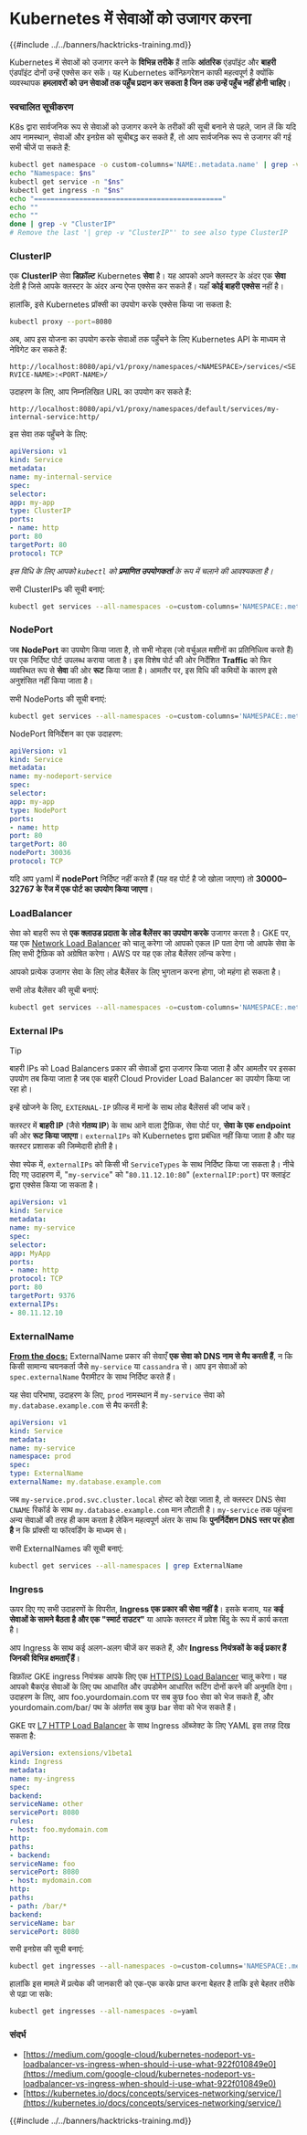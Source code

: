 # Kubernetes में सेवाओं को उजागर करना

{{#include ../../banners/hacktricks-training.md}}

Kubernetes में सेवाओं को उजागर करने के **विभिन्न तरीके** हैं ताकि **आंतरिक** एंडपॉइंट और **बाहरी** एंडपॉइंट दोनों उन्हें एक्सेस कर सकें। यह Kubernetes कॉन्फ़िगरेशन काफी महत्वपूर्ण है क्योंकि व्यवस्थापक **हमलावरों को उन सेवाओं तक पहुँच प्रदान कर सकता है जिन तक उन्हें पहुँच नहीं होनी चाहिए**।

### स्वचालित सूचीकरण

K8s द्वारा सार्वजनिक रूप से सेवाओं को उजागर करने के तरीकों की सूची बनाने से पहले, जान लें कि यदि आप नामस्थान, सेवाओं और इनग्रेस को सूचीबद्ध कर सकते हैं, तो आप सार्वजनिक रूप से उजागर की गई सभी चीजें पा सकते हैं:
```bash
kubectl get namespace -o custom-columns='NAME:.metadata.name' | grep -v NAME | while IFS='' read -r ns; do
echo "Namespace: $ns"
kubectl get service -n "$ns"
kubectl get ingress -n "$ns"
echo "=============================================="
echo ""
echo ""
done | grep -v "ClusterIP"
# Remove the last '| grep -v "ClusterIP"' to see also type ClusterIP
```
### ClusterIP

एक **ClusterIP** सेवा **डिफ़ॉल्ट** Kubernetes **सेवा** है। यह आपको अपने क्लस्टर के अंदर एक **सेवा** देती है जिसे आपके क्लस्टर के अंदर अन्य ऐप्स एक्सेस कर सकते हैं। यहाँ **कोई बाहरी एक्सेस** नहीं है।

हालांकि, इसे Kubernetes प्रॉक्सी का उपयोग करके एक्सेस किया जा सकता है:
```bash
kubectl proxy --port=8080
```
अब, आप इस योजना का उपयोग करके सेवाओं तक पहुँचने के लिए Kubernetes API के माध्यम से नेविगेट कर सकते हैं:

`http://localhost:8080/api/v1/proxy/namespaces/<NAMESPACE>/services/<SERVICE-NAME>:<PORT-NAME>/`

उदाहरण के लिए, आप निम्नलिखित URL का उपयोग कर सकते हैं:

`http://localhost:8080/api/v1/proxy/namespaces/default/services/my-internal-service:http/`

इस सेवा तक पहुँचने के लिए:
```yaml
apiVersion: v1
kind: Service
metadata:
name: my-internal-service
spec:
selector:
app: my-app
type: ClusterIP
ports:
- name: http
port: 80
targetPort: 80
protocol: TCP
```
_इस विधि के लिए आपको `kubectl` को **प्रमाणित उपयोगकर्ता** के रूप में चलाने की आवश्यकता है।_

सभी ClusterIPs की सूची बनाएं:
```bash
kubectl get services --all-namespaces -o=custom-columns='NAMESPACE:.metadata.namespace,NAME:.metadata.name,TYPE:.spec.type,CLUSTER-IP:.spec.clusterIP,PORT(S):.spec.ports[*].port,TARGETPORT(S):.spec.ports[*].targetPort,SELECTOR:.spec.selector' | grep ClusterIP
```
### NodePort

जब **NodePort** का उपयोग किया जाता है, तो सभी नोड्स (जो वर्चुअल मशीनों का प्रतिनिधित्व करते हैं) पर एक निर्दिष्ट पोर्ट उपलब्ध कराया जाता है। इस विशेष पोर्ट की ओर निर्देशित **Traffic** को फिर व्यवस्थित रूप से **सेवा** की ओर **रूट** किया जाता है। आमतौर पर, इस विधि की कमियों के कारण इसे अनुशंसित नहीं किया जाता है।

सभी NodePorts की सूची बनाएं:
```bash
kubectl get services --all-namespaces -o=custom-columns='NAMESPACE:.metadata.namespace,NAME:.metadata.name,TYPE:.spec.type,CLUSTER-IP:.spec.clusterIP,PORT(S):.spec.ports[*].port,NODEPORT(S):.spec.ports[*].nodePort,TARGETPORT(S):.spec.ports[*].targetPort,SELECTOR:.spec.selector' | grep NodePort
```
NodePort विनिर्देशन का एक उदाहरण:
```yaml
apiVersion: v1
kind: Service
metadata:
name: my-nodeport-service
spec:
selector:
app: my-app
type: NodePort
ports:
- name: http
port: 80
targetPort: 80
nodePort: 30036
protocol: TCP
```
यदि आप yaml में **nodePort** निर्दिष्ट नहीं करते हैं (यह वह पोर्ट है जो खोला जाएगा) तो **30000–32767 के रेंज में एक पोर्ट का उपयोग किया जाएगा**।

### LoadBalancer <a href="#id-0d96" id="id-0d96"></a>

सेवा को बाहरी रूप से **एक क्लाउड प्रदाता के लोड बैलेंसर का उपयोग करके** उजागर करता है। GKE पर, यह एक [Network Load Balancer](https://cloud.google.com/compute/docs/load-balancing/network/) को चालू करेगा जो आपको एकल IP पता देगा जो आपके सेवा के लिए सभी ट्रैफ़िक को अग्रेषित करेगा। AWS पर यह एक लोड बैलेंसर लॉन्च करेगा।

आपको प्रत्येक उजागर सेवा के लिए लोड बैलेंसर के लिए भुगतान करना होगा, जो महंगा हो सकता है।

सभी लोड बैलेंसर की सूची बनाएं:
```bash
kubectl get services --all-namespaces -o=custom-columns='NAMESPACE:.metadata.namespace,NAME:.metadata.name,TYPE:.spec.type,CLUSTER-IP:.spec.clusterIP,EXTERNAL-IP:.status.loadBalancer.ingress[*],PORT(S):.spec.ports[*].port,NODEPORT(S):.spec.ports[*].nodePort,TARGETPORT(S):.spec.ports[*].targetPort,SELECTOR:.spec.selector' | grep LoadBalancer
```
### External IPs <a href="#external-ips" id="external-ips"></a>

> [!TIP]
> बाहरी IPs को Load Balancers प्रकार की सेवाओं द्वारा उजागर किया जाता है और आमतौर पर इसका उपयोग तब किया जाता है जब एक बाहरी Cloud Provider Load Balancer का उपयोग किया जा रहा हो।
>
> इन्हें खोजने के लिए, `EXTERNAL-IP` फ़ील्ड में मानों के साथ लोड बैलेंसर्स की जांच करें।

क्लस्टर में **बाहरी IP** (जैसे **गंतव्य IP**) के साथ आने वाला ट्रैफ़िक, सेवा पोर्ट पर, **सेवा के एक endpoint** की ओर **रूट किया जाएगा**। `externalIPs` को Kubernetes द्वारा प्रबंधित नहीं किया जाता है और यह क्लस्टर प्रशासक की जिम्मेदारी होती है।

सेवा स्पेक में, `externalIPs` को किसी भी `ServiceTypes` के साथ निर्दिष्ट किया जा सकता है। नीचे दिए गए उदाहरण में, "`my-service`" को "`80.11.12.10:80`" (`externalIP:port`) पर क्लाइंट द्वारा एक्सेस किया जा सकता है।
```yaml
apiVersion: v1
kind: Service
metadata:
name: my-service
spec:
selector:
app: MyApp
ports:
- name: http
protocol: TCP
port: 80
targetPort: 9376
externalIPs:
- 80.11.12.10
```
### ExternalName

[**From the docs:**](https://kubernetes.io/docs/concepts/services-networking/service/#externalname) ExternalName प्रकार की सेवाएँ **एक सेवा को DNS नाम से मैप करती हैं**, न कि किसी सामान्य चयनकर्ता जैसे `my-service` या `cassandra` से। आप इन सेवाओं को `spec.externalName` पैरामीटर के साथ निर्दिष्ट करते हैं।

यह सेवा परिभाषा, उदाहरण के लिए, `prod` नामस्थान में `my-service` सेवा को `my.database.example.com` से मैप करती है:
```yaml
apiVersion: v1
kind: Service
metadata:
name: my-service
namespace: prod
spec:
type: ExternalName
externalName: my.database.example.com
```
जब `my-service.prod.svc.cluster.local` होस्ट को देखा जाता है, तो क्लस्टर DNS सेवा `CNAME` रिकॉर्ड के साथ `my.database.example.com` मान लौटाती है। `my-service` तक पहुंचना अन्य सेवाओं की तरह ही काम करता है लेकिन महत्वपूर्ण अंतर के साथ कि **पुनर्निर्देशन DNS स्तर पर होता है** न कि प्रॉक्सी या फॉरवर्डिंग के माध्यम से।

सभी ExternalNames की सूची बनाएं:
```bash
kubectl get services --all-namespaces | grep ExternalName
```
### Ingress

ऊपर दिए गए सभी उदाहरणों के विपरीत, **Ingress एक प्रकार की सेवा नहीं है**। इसके बजाय, यह **कई सेवाओं के सामने बैठता है और एक "स्मार्ट राउटर"** या आपके क्लस्टर में प्रवेश बिंदु के रूप में कार्य करता है।

आप Ingress के साथ कई अलग-अलग चीजें कर सकते हैं, और **Ingress नियंत्रकों के कई प्रकार हैं जिनकी विभिन्न क्षमताएँ हैं**।

डिफ़ॉल्ट GKE ingress नियंत्रक आपके लिए एक [HTTP(S) Load Balancer](https://cloud.google.com/compute/docs/load-balancing/http/) चालू करेगा। यह आपको बैकएंड सेवाओं के लिए पथ आधारित और उपडोमेन आधारित रूटिंग दोनों करने की अनुमति देगा। उदाहरण के लिए, आप foo.yourdomain.com पर सब कुछ foo सेवा को भेज सकते हैं, और yourdomain.com/bar/ पथ के अंतर्गत सब कुछ bar सेवा को भेज सकते हैं।

GKE पर [L7 HTTP Load Balancer](https://cloud.google.com/compute/docs/load-balancing/http/) के साथ Ingress ऑब्जेक्ट के लिए YAML इस तरह दिख सकता है:
```yaml
apiVersion: extensions/v1beta1
kind: Ingress
metadata:
name: my-ingress
spec:
backend:
serviceName: other
servicePort: 8080
rules:
- host: foo.mydomain.com
http:
paths:
- backend:
serviceName: foo
servicePort: 8080
- host: mydomain.com
http:
paths:
- path: /bar/*
backend:
serviceName: bar
servicePort: 8080
```
सभी इनग्रेस की सूची बनाएं:
```bash
kubectl get ingresses --all-namespaces -o=custom-columns='NAMESPACE:.metadata.namespace,NAME:.metadata.name,RULES:spec.rules[*],STATUS:status'
```
हालांकि इस मामले में प्रत्येक की जानकारी को एक-एक करके प्राप्त करना बेहतर है ताकि इसे बेहतर तरीके से पढ़ा जा सके:
```bash
kubectl get ingresses --all-namespaces -o=yaml
```
### संदर्भ

- [https://medium.com/google-cloud/kubernetes-nodeport-vs-loadbalancer-vs-ingress-when-should-i-use-what-922f010849e0](https://medium.com/google-cloud/kubernetes-nodeport-vs-loadbalancer-vs-ingress-when-should-i-use-what-922f010849e0)
- [https://kubernetes.io/docs/concepts/services-networking/service/](https://kubernetes.io/docs/concepts/services-networking/service/)

{{#include ../../banners/hacktricks-training.md}}
